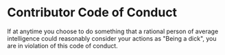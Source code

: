 # Contributor Code of Conduct

If at anytime you choose to do something that a rational person of average intelligence could reasonably consider your actions as "Being a dick", you are in violation of this code of conduct.